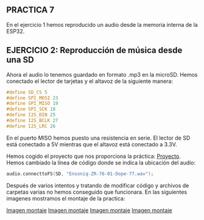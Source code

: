 ## PRACTICA 7
En el ejercicio 1 hemos reproducido un audio desde la memoria interna de la ESP32.
## EJERCICIO 2: Reproducción de música desde una SD
Ahora el audio lo tenemos guardado en formato .mp3 en la microSD. Hemos conectado el lector de tarjetas y el altavoz de la siguiente manera:
```cpp
#define SD_CS 5
#define SPI_MOSI 23
#define SPI_MISO 19
#define SPI_SCK 18
#define I2S_DIN 25
#define I2S_BCLK 27
#define I2S_LRC 26
```
En el puerto MISO hemos puesto una resistencia en serie. El lector de SD está conectado a 5V mientras que el altavoz está conectado a 3.3V.

Hemos cogido el proyecto que nos proporciona la práctica: [Proyecto](https://github.com/schreibfaul1/ESP32-audioI2S). Hemos cambiado la línea de código donde se indica la ubicación del audio:
```cpp
audio.connecttoFS(SD, "Ensoniq-ZR-76-01-Dope-77.wav");
```
Después de varios intentos y tratando de modificar código y archivos de carpetas varias no hemos conseguido que funcionara.
En las siguientes imagenes mostramos el montaje de la practica:

[Imagen montaje](https://drive.google.com/file/d/1h1Csu99i50zItmCq6e60xiG2hL6dXFbS/view?usp=sharing)
[Imagen montaje](https://drive.google.com/file/d/1vjk8YkMSucTQ2aBK3kYj5b-6_lVw1mlK/view?usp=sharing)
[Imagen montaje](https://drive.google.com/file/d/1kKQuKayC2UA3azZbJwADz33UbG60JiE1/view?usp=sharing)
[Imagen montaje](https://drive.google.com/file/d/1JfcRzdaOgAc9kTMMKElZFbev7ZAZh09q/view?usp=sharing)